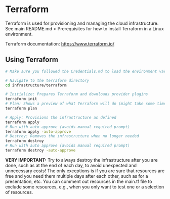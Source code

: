 # Terraform
Terraform is used for provisioning and managing the cloud infrastructure. See main README.md > Prerequisites for how to install Terraform in a Linux environment.

Terraform documentation: https://www.terraform.io/

## Using Terraform
```sh
# Make sure you followed the Credentials.md to load the environment variables in the terminal session!

# Navigate to the terraform directory
cd infrastructure/terraform

# Initialize: Prepares Terraform and downloads provider plugins
terraform init
# Plan: Shows a preview of what Terraform will do (might take some time)
terraform plan

# Apply: Provisions the infrastructure as defined
terraform apply
# Run with auto approve (avoids manual required prompt)
terraform apply -auto-approve
# Destroy: Removes the infrastructure when no longer needed
terraform destroy
# Run with auto approve (avoids manual required prompt)
terraform destroy -auto-approve
```

**VERY IMPORTANT:** Try to always destroy the infrastructure after you are done, such as at the end of each day, to avoid unexpected and unnecessary costs! The only exceptions is if you are sure that resources are free and you need them multiple days after each other, such as for a presentation, etc. You can comment out resources in the main.tf file to exclude some resources, e.g., when you only want to test one or a selection of resources.